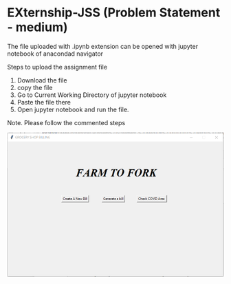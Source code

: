# EXternship-JSS (Problem Statement - medium)
The file uploaded with .ipynb extension can be opened with jupyter notebook of anacondad navigator 

Steps to upload the assignment file
 1. Download the file
 2. copy the file
 3. Go to Current Working Directory of jupyter notebook
 4. Paste the file there
 5. Open jupyter notebook and run the file.
 
 Note. Please follow the commented steps

![Database](https://github.com/6613pranav/EXternship-JSS/blob/master/Screen%20Shots-Externship/front%20page.PNG)
